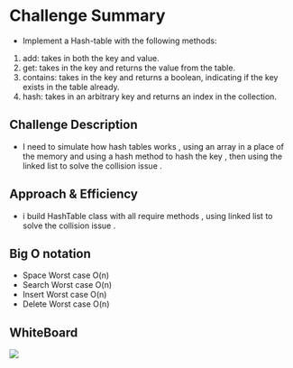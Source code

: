 # Challenge Summary
<!-- Short summary or background information -->

- Implement a Hash-table with the following methods:

1. add: takes in both the key and value.
2. get: takes in the key and returns the value from the table.
3. contains: takes in the key and returns a boolean, indicating if the key exists in the table already.
4. hash: takes in an arbitrary key and returns an index in the collection.


## Challenge Description
<!-- Description of the challenge -->
- I need to simulate how hash tables works , using an array in a place of the memory and using a hash method to hash the key , then using the linked list to solve the collision issue .


## Approach & Efficiency
<!-- What approach did you take? Why? What is the Big O space/time for this approach? -->
- i build HashTable class with all require methods , using linked list to solve the collision issue .


## Big O notation
- Space	 Worst case  O(n)
- Search Worst case	O(n)
- Insert Worst case	O(n)
- Delete Worst case	O(n)

## WhiteBoard 
<!-- Embedded whiteboard image -->
![](../../assets/hashtable.jpg)




